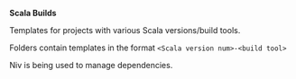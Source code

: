 **Scala Builds**

Templates for projects with various Scala versions/build tools.

Folders contain templates in the format `<Scala version num>-<build tool>`

Niv is being used to manage dependencies.
